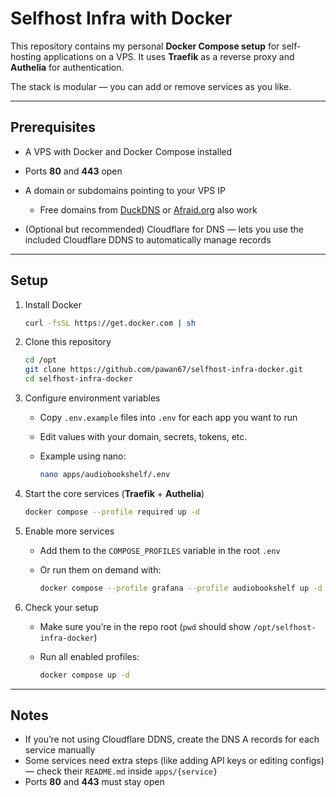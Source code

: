 # Selfhost Infra with Docker

This repository contains my personal **Docker Compose setup** for self-hosting applications on a VPS.
It uses **Traefik** as a reverse proxy and **Authelia** for authentication.

The stack is modular — you can add or remove services as you like.

---

## Prerequisites

- A VPS with Docker and Docker Compose installed
- Ports **80** and **443** open
- A domain or subdomains pointing to your VPS IP

  - Free domains from [DuckDNS](https://www.duckdns.org/) or [Afraid.org](https://afraid.org/) also work

- (Optional but recommended) Cloudflare for DNS — lets you use the included Cloudflare DDNS to automatically manage records

---

## Setup

1. Install Docker

   ```bash
   curl -fsSL https://get.docker.com | sh
   ```

2. Clone this repository

   ```bash
   cd /opt
   git clone https://github.com/pawan67/selfhost-infra-docker.git
   cd selfhost-infra-docker
   ```

3. Configure environment variables

   - Copy `.env.example` files into `.env` for each app you want to run
   - Edit values with your domain, secrets, tokens, etc.
   - Example using nano:

     ```bash
     nano apps/audiobookshelf/.env
     ```

4. Start the core services (**Traefik** + **Authelia**)

   ```bash
   docker compose --profile required up -d
   ```

5. Enable more services

   - Add them to the `COMPOSE_PROFILES` variable in the root `.env`
   - Or run them on demand with:

     ```bash
     docker compose --profile grafana --profile audiobookshelf up -d
     ```

6. Check your setup

   - Make sure you’re in the repo root (`pwd` should show `/opt/selfhost-infra-docker`)
   - Run all enabled profiles:

     ```bash
     docker compose up -d
     ```

---

## Notes

- If you’re not using Cloudflare DDNS, create the DNS A records for each service manually
- Some services need extra steps (like adding API keys or editing configs) — check their `README.md` inside `apps/{service}`
- Ports **80** and **443** must stay open
